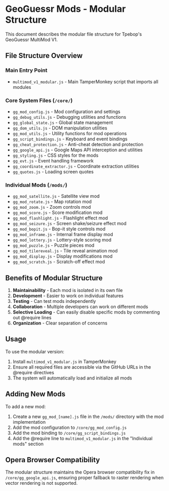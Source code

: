 # GeoGuessr Mods - Modular Structure

This document describes the modular file structure for Tpebop's GeoGuessr MultiMod V1.

## File Structure Overview

### Main Entry Point
- `multimod_v1_modular.js` - Main TamperMonkey script that imports all modules

### Core System Files (`/core/`)
- `gg_mod_config.js` - Mod configuration and settings
- `gg_debug_utils.js` - Debugging utilities and functions
- `gg_global_state.js` - Global state management
- `gg_dom_utils.js` - DOM manipulation utilities
- `gg_mod_utils.js` - Utility functions for mod operations
- `gg_script_bindings.js` - Keyboard and event bindings
- `gg_cheat_protection.js` - Anti-cheat detection and protection
- `gg_google_api.js` - Google Maps API interception and utilities
- `gg_styling.js` - CSS styles for the mods
- `gg_evt.js` - Event handling framework
- `gg_coordinate_extractor.js` - Coordinate extraction utilities
- `gg_quotes.js` - Loading screen quotes

### Individual Mods (`/mods/`)
- `gg_mod_satellite.js` - Satellite view mod
- `gg_mod_rotate.js` - Map rotation mod
- `gg_mod_zoom.js` - Zoom controls mod
- `gg_mod_score.js` - Score modification mod
- `gg_mod_flashlight.js` - Flashlight effect mod
- `gg_mod_seizure.js` - Screen shake/seizure effect mod
- `gg_mod_bopit.js` - Bop-it style controls mod
- `gg_mod_inframe.js` - Internal frame display mod
- `gg_mod_lottery.js` - Lottery-style scoring mod
- `gg_mod_puzzle.js` - Puzzle pieces mod
- `gg_mod_tilereveal.js` - Tile reveal animation mod
- `gg_mod_display.js` - Display modifications mod
- `gg_mod_scratch.js` - Scratch-off effect mod

## Benefits of Modular Structure

1. **Maintainability** - Each mod is isolated in its own file
2. **Development** - Easier to work on individual features
3. **Testing** - Can test mods independently
4. **Collaboration** - Multiple developers can work on different mods
5. **Selective Loading** - Can easily disable specific mods by commenting out @require lines
6. **Organization** - Clear separation of concerns

## Usage

To use the modular version:
1. Install `multimod_v1_modular.js` in TamperMonkey
2. Ensure all required files are accessible via the GitHub URLs in the @require directives
3. The system will automatically load and initialize all mods

## Adding New Mods

To add a new mod:
1. Create a new `gg_mod_[name].js` file in the `/mods/` directory with the mod implementation
2. Add the mod configuration to `/core/gg_mod_config.js`
3. Add the mod binding to `/core/gg_script_bindings.js`
4. Add the @require line to `multimod_v1_modular.js` in the "Individual mods" section

## Opera Browser Compatibility

The modular structure maintains the Opera browser compatibility fix in `/core/gg_google_api.js`, ensuring proper fallback to raster rendering when vector rendering is not supported.
